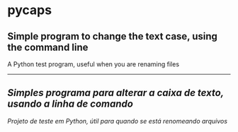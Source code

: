 # pycaps

## Simple program to change the text case, using the command line

A Python test program, useful when you are renaming files

-- --

## *Simples programa para alterar a caixa de texto, usando a linha de comando*

*Projeto de teste em Python, útil para quando se está renomeando arquivos*